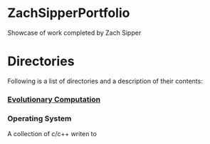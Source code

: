 # ZachSipperPortfolio
Showcase of work completed by Zach Sipper

# Directories

Following is a list of directories and a description of their contents:

### [Evolutionary Computation](EvolutionaryCOmputation/)

### Operating System
A collection of c/c++ writen to 

[1]: https://github.com/rtmcardle/BoidEvolution
